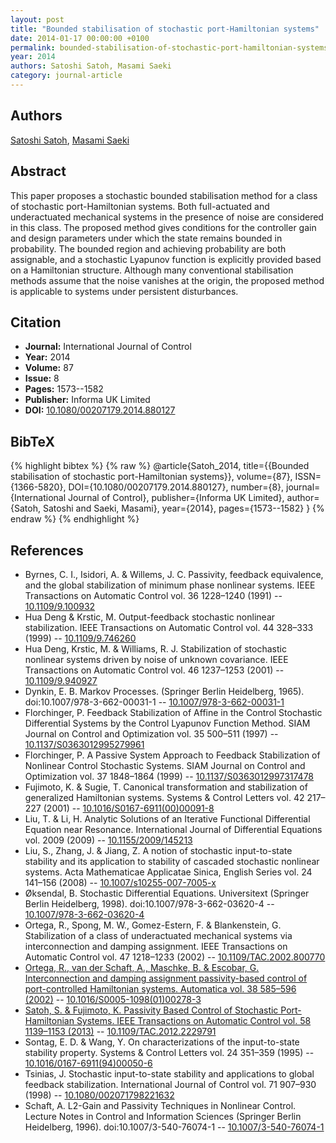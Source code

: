 ```yaml
---
layout: post
title: "Bounded stabilisation of stochastic port-Hamiltonian systems"
date: 2014-01-17 00:00:00 +0100
permalink: bounded-stabilisation-of-stochastic-port-hamiltonian-systems
year: 2014
authors: Satoshi Satoh, Masami Saeki
category: journal-article
---
```

 
## Authors
[Satoshi Satoh](authors/satoshi-satoh), [Masami Saeki](authors/masami-saeki)
 
## Abstract
This paper proposes a stochastic bounded stabilisation method for a class of stochastic port-Hamiltonian systems. Both full-actuated and underactuated mechanical systems in the presence of noise are considered in this class. The proposed method gives conditions for the controller gain and design parameters under which the state remains bounded in probability. The bounded region and achieving probability are both assignable, and a stochastic Lyapunov function is explicitly provided based on a Hamiltonian structure. Although many conventional stabilisation methods assume that the noise vanishes at the origin, the proposed method is applicable to systems under persistent disturbances.
 
## Citation
- **Journal:** International Journal of Control
- **Year:** 2014
- **Volume:** 87
- **Issue:** 8
- **Pages:** 1573--1582
- **Publisher:** Informa UK Limited
- **DOI:** [10.1080/00207179.2014.880127](https://doi.org/10.1080/00207179.2014.880127)
 
## BibTeX
{% highlight bibtex %}
{% raw %}
@article{Satoh_2014,
  title={{Bounded stabilisation of stochastic port-Hamiltonian systems}},
  volume={87},
  ISSN={1366-5820},
  DOI={10.1080/00207179.2014.880127},
  number={8},
  journal={International Journal of Control},
  publisher={Informa UK Limited},
  author={Satoh, Satoshi and Saeki, Masami},
  year={2014},
  pages={1573--1582}
}
{% endraw %}
{% endhighlight %}
 
## References
- Byrnes, C. I., Isidori, A. & Willems, J. C. Passivity, feedback equivalence, and the global stabilization of minimum phase nonlinear systems. IEEE Transactions on Automatic Control vol. 36 1228–1240 (1991) -- [10.1109/9.100932](https://doi.org/10.1109/9.100932)
- Hua Deng & Krstic, M. Output-feedback stochastic nonlinear stabilization. IEEE Transactions on Automatic Control vol. 44 328–333 (1999) -- [10.1109/9.746260](https://doi.org/10.1109/9.746260)
- Hua Deng, Krstic, M. & Williams, R. J. Stabilization of stochastic nonlinear systems driven by noise of unknown covariance. IEEE Transactions on Automatic Control vol. 46 1237–1253 (2001) -- [10.1109/9.940927](https://doi.org/10.1109/9.940927)
- Dynkin, E. B. Markov Processes. (Springer Berlin Heidelberg, 1965). doi:10.1007/978-3-662-00031-1 -- [10.1007/978-3-662-00031-1](https://doi.org/10.1007/978-3-662-00031-1)
- Florchinger, P. Feedback Stabilization of Affine in the Control Stochastic Differential Systems by the Control Lyapunov Function Method. SIAM Journal on Control and Optimization vol. 35 500–511 (1997) -- [10.1137/S0363012995279961](https://doi.org/10.1137/S0363012995279961)
- Florchinger, P. A Passive System Approach to Feedback Stabilization of Nonlinear Control Stochastic Systems. SIAM Journal on Control and Optimization vol. 37 1848–1864 (1999) -- [10.1137/S0363012997317478](https://doi.org/10.1137/S0363012997317478)
- Fujimoto, K. & Sugie, T. Canonical transformation and stabilization of generalized Hamiltonian systems. Systems &amp; Control Letters vol. 42 217–227 (2001) -- [10.1016/S0167-6911(00)00091-8](https://doi.org/10.1016/S0167-6911(00)00091-8)
- Liu, T. & Li, H. Analytic Solutions of an Iterative Functional Differential Equation near Resonance. International Journal of Differential Equations vol. 2009 (2009) -- [10.1155/2009/145213](https://doi.org/10.1155/2009/145213)
- Liu, S., Zhang, J. & Jiang, Z. A notion of stochastic input-to-state stability and its application to stability of cascaded stochastic nonlinear systems. Acta Mathematicae Applicatae Sinica, English Series vol. 24 141–156 (2008) -- [10.1007/s10255-007-7005-x](https://doi.org/10.1007/s10255-007-7005-x)
- Øksendal, B. Stochastic Differential Equations. Universitext (Springer Berlin Heidelberg, 1998). doi:10.1007/978-3-662-03620-4 -- [10.1007/978-3-662-03620-4](https://doi.org/10.1007/978-3-662-03620-4)
- Ortega, R., Spong, M. W., Gomez-Estern, F. & Blankenstein, G. Stabilization of a class of underactuated mechanical systems via interconnection and damping assignment. IEEE Transactions on Automatic Control vol. 47 1218–1233 (2002) -- [10.1109/TAC.2002.800770](https://doi.org/10.1109/TAC.2002.800770)
- [Ortega, R., van der Schaft, A., Maschke, B. & Escobar, G. Interconnection and damping assignment passivity-based control of port-controlled Hamiltonian systems. Automatica vol. 38 585–596 (2002)](interconnection-and-damping-assignment-passivity-based-control-of-port-controlled-hamiltonian-systems) -- [10.1016/S0005-1098(01)00278-3](https://doi.org/10.1016/S0005-1098(01)00278-3)
- [Satoh, S. & Fujimoto, K. Passivity Based Control of Stochastic Port-Hamiltonian Systems. IEEE Transactions on Automatic Control vol. 58 1139–1153 (2013)](passivity-based-control-of-stochastic-port-hamiltonian-systems) -- [10.1109/TAC.2012.2229791](https://doi.org/10.1109/TAC.2012.2229791)
- Sontag, E. D. & Wang, Y. On characterizations of the input-to-state stability property. Systems &amp; Control Letters vol. 24 351–359 (1995) -- [10.1016/0167-6911(94)00050-6](https://doi.org/10.1016/0167-6911(94)00050-6)
- Tsinias, J. Stochastic input-to-state stability and applications to global feedback stabilization. International Journal of Control vol. 71 907–930 (1998) -- [10.1080/002071798221632](https://doi.org/10.1080/002071798221632)
- Schaft, A. L2-Gain and Passivity Techniques in Nonlinear Control. Lecture Notes in Control and Information Sciences (Springer Berlin Heidelberg, 1996). doi:10.1007/3-540-76074-1 -- [10.1007/3-540-76074-1](https://doi.org/10.1007/3-540-76074-1)

